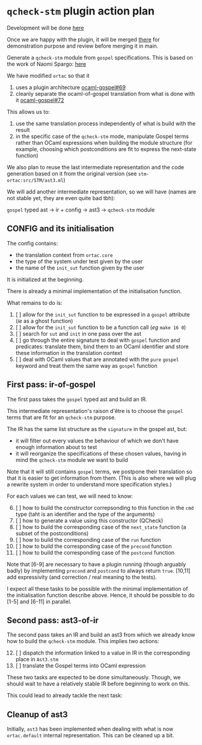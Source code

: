 # `qcheck-stm` plugin action plan

Development will be done
[here](https://github.com/n-osborne/tree/qcheck-stm-ortac)

Once we are happy with the plugin, it will be merged
[there](https://github.com/ocaml-gospel/tree/trunk) for demonstration purpose
and review before merging it in main.

Generate a `qcheck-stm` module from `gospel` specifications.
This is based on the work of Naomi Spargo:
[here](https://github.com/naomiiiiiiiii/stm_ortac)

We have modified `ortac` so that it

1. uses a plugin architecture
   [ocaml-gospel#69](https://github.com/ocaml-gospel/ortac/pull/69)
2. cleanly separate the ocaml-of-gospel translation from what is done with it
   [ocaml-gospel#72](https://github.com/ocaml-gospel/ortac/pull/72)

This allows us to:

1. use the same translation process independently of what is build with the
   result
2. in the specific case of the `qcheck-stm` mode, manipulate Gospel terms
   rather than OCaml expressions when building the module structure (for
   example, choosing which postconditions are fit to express the next-state
   function)

We also plan to reuse the last intermediate representation and the code
generation based on it from the original version (see `stm-ortac:src/STM/ast3.ml`)

We will add another intermediate representation, so we will have (names are not
stable yet, they are even quite bad tbh):

`gospel` typed ast → ir + config → ast3 → `qcheck-stm` module

## CONFIG and its initialisation

The config contains:

- the translation context from `ortac.core`
- the type of the system under test given by the user
- the name of the `init_sut` function given by the user

It is initialized at the beginning.

There is already a minimal implementation of the initialisation function.

What remains to do is:

1. [ ] allow for the `init_sut` function to be expressed in a `gospel` attribute
  (*ie* as a ghost function)
2. [ ] allow for the `init_sut` function to be a function call (*eg* `make 16 0`)
3. [ ] search for `sut` and `init` in one pass over the ast
4. [ ] go through the entire signature to deal with `gospel` function and
  predicates: translate them, bind them to an OCaml identifier and store these
  information in the translation context
5. [ ] deal with OCaml values that are annotated with the `pure` `gospel`
  keyword and treat them the same way as `gospel` function

## First pass: ir-of-gospel

The first pass takes the `gospel` typed ast and build an IR.

This intermediate representation's raison d'être is to choose the `gospel`
terms that are fit for an `qcheck-stm` purpose.

The IR has the same list structure as the `signature` in the gospel ast, but:

- it will filter out every values the behaviour of which we don't have enough
  information about to test
- it will reorganize the specifications of these chosen values, having in mind
  the `qcheck-stm` module we want to build

Note that it will still contains `gospel` terms, we postpone their translation
so that it is easier to get information from them. (This is also where we will
plug a rewrite system in order to understand more specification styles.)

For each values we can test, we will need to know:

6.  [ ] how to build the constructor correpsonding to this function in the
    `cmd` type (taht is an identifier and the type of the arguments)
7.  [ ] how to generate a value using this constructor (QCheck)
8.  [ ] how to build the corresponding case of the `next_state` function (a
    subset of the postconditions)
9.  [ ] how to build the corresponding case of the `run` function
10. [ ] how to build the corresponding case of the `precond` function
11. [ ] how to build the corresponding case of the `postcond` function

Note that [6-9] are necessary to have a plugin running (though arguably badly)
by implementing `precond` and `postcond` to always return `true`. [10,11] add
expressivity (and correction / real meaning to the tests).

I expect all these tasks to be possible with the minimal implementation of the
initialisation function describe above. Hence, it should be possible to do
[1-5] and [6-11] in parallel.

## Second pass: ast3-of-ir

The second pass takes an IR and build an ast3 from which we already know how to
build the `qcheck-stm` module. This implies two actions:

12. [ ] dispatch the information linked to a value in IR in the corresponding
    place in `Ast3.stm`
13. [ ] translate the Gospel terms into OCaml expression

These two tasks are expected to be done simultaneously. Though, we should wait
to have a relatively stable IR before beginning to work on this.

This could lead to already tackle the next task:

## Cleanup of ast3

Initially, `ast3` has been implemented when dealing with what is now
`ortac.default` internal representation. This can be cleaned up a bit.
